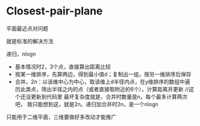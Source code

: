 # Closest-pair-plane

平面最近点对问题

就是标准的解决方法

递归，nlogn

* 基本情况时2，3个点，直接算出距离比较
* 按某一维排序，先算两边，得到最小值d；复制出一组，按另一维排序后保存
* 合并，2n：以该维中心为中心，取该维上d半径内点，在y维排序的数组中遍历此类点，筛出半径之内的点（或者直接取附近的6个），计算距离并更新
//这个还没更新到代码里
最坏复杂度就是，合并时数量是n，每个最多计算两次吧， 我只能想到这，就是2n。递归加合并时2n，是一个nlogn


只能用于二维平面，三维要做好多改动才能推广
